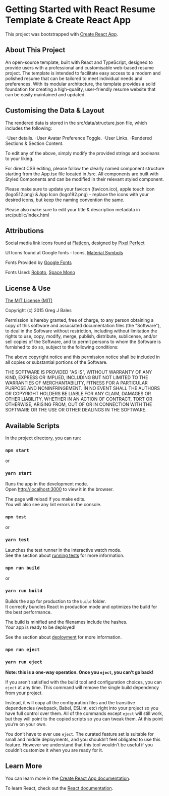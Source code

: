# Getting Started with React Resume Template & Create React App

This project was bootstrapped with [Create React App](https://github.com/facebook/create-react-app).

## About This Project

An open-source template, built with React and TypeScript, designed to provide users with a professional and customisable 
web-based resume project. The template is intended to facilitate easy access to a modern and polished resume that can 
be tailored to meet individual needs and preferences. With its modular architecture, the template provides a solid foundation 
for creating a high-quality, user-friendly resume website that can be easily maintained and updated.

## Customising the Data & Layout

The rendered data is stored in the src/data/structure.json file, which includes the following:

-User details.
-User Avatar Preference Toggle.
-User Links.
-Rendered Sections & Section Content.

To edit any of the above, simply modify the provided strings and booleans to your liking.

For direct CSS editing, please follow the clearly named component structure starting from the App.tsx file located in /src.
All components are built with Styled Components and can be modified in their relevant styled component.

Please make sure to update your favicon (favicon.ico), apple touch icon (logo512.png) & App Icon (logo192.png) - 
replace the icons with your desired icons, but keep the naming convention the same.

Please also make sure to edit your title & description metadata in src/public/index.html

## Attributions

Social media link icons found at [FlatIcon](https://www.flaticon.com), designed by [Pixel Perfect](https://www.flaticon.com/authors/pixel-perfect)

UI Icons found at Google fonts - Icons, [Material Symbols](https://fonts.google.com/icons)

Fonts Provided by [Google Fonts](https://fonts.google.com/)

Fonts Used:
[Roboto](https://fonts.google.com/specimen/Roboto?query=roboto),
[Space Mono](https://fonts.google.com/specimen/Space+Mono?query=space+mono)


## License & Use

[The MIT License (MIT)](https://opensource.org/license/mit/)

Copyright (c) 2015 Greg J Bales

Permission is hereby granted, free of charge, to any person obtaining a copy
of this software and associated documentation files (the "Software"), to deal
in the Software without restriction, including without limitation the rights
to use, copy, modify, merge, publish, distribute, sublicense, and/or sell
copies of the Software, and to permit persons to whom the Software is
furnished to do so, subject to the following conditions:

The above copyright notice and this permission notice shall be included in all
copies or substantial portions of the Software.

THE SOFTWARE IS PROVIDED "AS IS", WITHOUT WARRANTY OF ANY KIND, EXPRESS OR
IMPLIED, INCLUDING BUT NOT LIMITED TO THE WARRANTIES OF MERCHANTABILITY,
FITNESS FOR A PARTICULAR PURPOSE AND NONINFRINGEMENT. IN NO EVENT SHALL THE
AUTHORS OR COPYRIGHT HOLDERS BE LIABLE FOR ANY CLAIM, DAMAGES OR OTHER
LIABILITY, WHETHER IN AN ACTION OF CONTRACT, TORT OR OTHERWISE, ARISING FROM,
OUT OF OR IN CONNECTION WITH THE SOFTWARE OR THE USE OR OTHER DEALINGS IN THE
SOFTWARE.

## Available Scripts

In the project directory, you can run:

### `npm start`
or
### `yarn start`

Runs the app in the development mode.\
Open [http://localhost:3000](http://localhost:3000) to view it in the browser.

The page will reload if you make edits.\
You will also see any lint errors in the console.

### `npm test`
or 
### `yarn test`

Launches the test runner in the interactive watch mode.\
See the section about [running tests](https://facebook.github.io/create-react-app/docs/running-tests) for more information.

### `npm run build`
or
### `yarn run build`

Builds the app for production to the `build` folder.\
It correctly bundles React in production mode and optimizes the build for the best performance.

The build is minified and the filenames include the hashes.\
Your app is ready to be deployed!

See the section about [deployment](https://facebook.github.io/create-react-app/docs/deployment) for more information.

### `npm run eject`
### `yarn run eject`

**Note: this is a one-way operation. Once you `eject`, you can’t go back!**

If you aren’t satisfied with the build tool and configuration choices, you can `eject` at any time. This command will remove the single build dependency from your project.

Instead, it will copy all the configuration files and the transitive dependencies (webpack, Babel, ESLint, etc) right into your project so you have full control over them. All of the commands except `eject` will still work, but they will point to the copied scripts so you can tweak them. At this point you’re on your own.

You don’t have to ever use `eject`. The curated feature set is suitable for small and middle deployments, and you shouldn’t feel obligated to use this feature. However we understand that this tool wouldn’t be useful if you couldn’t customize it when you are ready for it.

## Learn More

You can learn more in the [Create React App documentation](https://facebook.github.io/create-react-app/docs/getting-started).

To learn React, check out the [React documentation](https://reactjs.org/).
